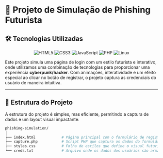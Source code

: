 # 🚀 Projeto de Simulação de Phishing Futurista

## 🛠️ Tecnologias Utilizadas

<div align="center">

  ![HTML5](https://img.shields.io/badge/HTML5-E34F26?style=for-the-badge&logo=html5&logoColor=white)
  ![CSS3](https://img.shields.io/badge/CSS3-1572B6?style=for-the-badge&logo=css3&logoColor=white)
  ![JavaScript](https://img.shields.io/badge/JavaScript-F7DF1E?style=for-the-badge&logo=javascript&logoColor=black)
  ![PHP](https://img.shields.io/badge/PHP-777BB4?style=for-the-badge&logo=php&logoColor=white)
  ![Linux](https://img.shields.io/badge/Linux-FCC624?style=for-the-badge&logo=linux&logoColor=black)

</div>

Este projeto simula uma página de login com um estilo futurista e interativo, onde utilizamos uma combinação de tecnologias para proporcionar uma experiência **cyberpunk/hacker**. Com animações, interatividade e um efeito especial ao clicar no botão de registrar, o projeto captura as credenciais do usuário de maneira intuitiva.

---

## 📂 Estrutura do Projeto

A estrutura do projeto é simples, mas eficiente, permitindo a captura de dados e um layout visual impactante:

```bash
phishing-simulation/
│
├── index.html            # Página principal com o formulário de registro e interações
├── capture.php           # Script PHP que captura os dados do formulário
├── styles.css            # Folha de estilos que define o visual futurista da página
└── creds.txt             # Arquivo onde os dados dos usuários são armazenados


